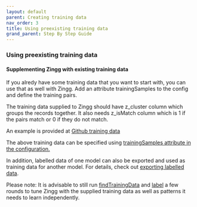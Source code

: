 ```yaml
---
layout: default
parent: Creating training data
nav_order: 3
title: Using preexisting training data
grand_parent: Step By Step Guide
---
```


### Using preexisting training data
#### Supplementing Zingg with existing training data

If you alredy have some training data that you want to start with, you can use that as well with Zingg. Add an attribute trainingSamples to the config and define the training pairs. 

The training data supplied to Zingg should have z_cluster column which groups the records together. It also needs z_isMatch column which is 1 if the pairs match or 0 if they do not match.

An example is provided at [Github training data](https://github.com/zinggAI/zingg/blob/main/examples/febrl/training.csv)

The above training data can be specified using [trainingSamples attribute in the configuration.](https://github.com/zinggAI/zingg/blob/main/examples/febrl/configWithTrainingSamples.json)

In addition, labelled data of one model can also be exported and used as training data for another model. For details, check out [exporting labelled data](exportLabeledData.md).

Please note: It is advisable to still run [findTrainingData](./findTrainingData.html) and [label](./label.html) a few rounds to tune Zingg with the supplied training data as well as patterns it needs to learn independently. 
